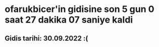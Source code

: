 # ofarukbicer'in gidisine son 5 gun 0 saat 27 dakika 07 saniye kaldi

## Gidis tarihi: 30.09.2022 :(